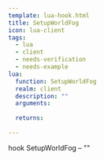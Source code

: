 ```yaml
---
template: lua-hook.html
title: SetupWorldFog
icon: lua-client
tags:
  - lua
  - client
  - needs-verification
  - needs-example
lua:
  function: SetupWorldFog
  realm: client
  description: ""
  arguments:
  
  returns:
    
---
```


<div class="lua__search__keywords">
hook SetupWorldFog &#x2013; ""
</div>

